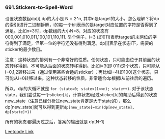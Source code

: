  ### 691.Stickers-to-Spell-Word
 
设置状态数组dp[i],dp的大小是 N = 2^n, 其中n是target的大小。怎么理解？将dp的索引i进行二进制拆解，i的每一个bit表示的是target对应位置的字符是否得到了满足。比如n=3时，dp数组的大小N=8，对应的状态有 000,001,010,011,100,101,110,111. 举个例子，i=3 (即011)表示target的末两位的字符得到了满足，但第一位的字符还没有得到满足。dp[i]表示在状态i下，需要的sticker的最少数目。

注意：这种状态的排列有一个非常好的性质。任何状态，只可能由位于其前面的状态转移得到，不可能从后面的状态转移得到。比如i=3(即 011)这个状态，只可能从i=0,1,2转移过来（通过使用某些合适的sticker）；再比如i=4(即100)这个状态，只可能从i=0转移过来。这种状态转移的性质，非常适合dp根据i从前往后的遍历。

所以，dp的大循环就是 ```for (state=0; state<(1<<n); state++)```. 对于该状态state，我们尝试每一个sticker[k]，计算状态i经过sticker[k]的帮助后得到的状态new_state（注意已经分析过new_state肯定是大于state的），那么dp[new_state]就可以得到更新```dp[new_state]=min(dp[new_state], dp[state]+1)```

所有的状态i都遍历过之后，答案的输出就是 dp[N-1]


[Leetcode Link](https://leetcode.com/problems/stickers-to-spell-word)
